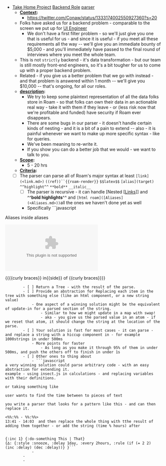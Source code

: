 - [Take Home Project](<Take Home Project.md>)  [Backend Role](<Backend Role.md>) [parser](<parser.md>)
    - **[Context](<Context.md>):**
        - https://twitter.com/Conaw/status/1333174002550927360?s=20
    - Folks have asked us for a backend problem - comparable to the screen we put up for [UI Engineer](<UI Engineer.md>)
        - We don't have a first filter problem - so we'll just give you one that is useful for us - and since it is useful - if you meet all these requirements all the way -- we'll give you an immediate bounty of $5,000 - and you'll immediately have passed to the final round of interviews where you meet the whole team.
    - This is not `strictly` backend - it's data transformation - but our team is still mostly front-end engineers, so it's a bit tougher for us to come up with a proper backend problem.
    - Related - if you give us a better problem that we go with instead - and that problem is answered within 1 month -- we'll give you $10,000 -- that's ongoing, for all our roles.
    - **[description](<description.md>):**
        - We try to keep some plaintext representation of all the data folks store in Roam - so that folks can own their data in an actionable real way - take it with them if they leave - or (less risk now that we're profitable and funded) have security if Roam ever disappears.
        - There are some bugs in our parser - it doesn't handle certain kinds of nesting - and it is a bit of a pain to extend -- also - it is painful whenever we want to make up more specific syntax - like for queries.
        - We've been meaning to re-write it.  
        - If you show you can do a better job that we would - we want to talk to you.
    - **[Scope](<Scope.md>):**
        - 5 - 20 hrs
    - **[Criteria](<Criteria.md>):**
    - [ ] The parser can parse all of Roam's major syntax at least `[link](<link.md>)` `((ref))``{{roam-render}}` `$$latex$$` `[alias](target)` `^^highlight^^` `**bold**` `__italic__`
        - [ ] The parser is recursive - it can handle [Nested [[Links](<Nested [[Links.md>)]] and ^^**bold highlights**^^ and `[html roam]([Aliases](<Aliases.md>))`all the ones we haven't done yet as well
        - Specifically ```javascript

Aliases inside aliases
>   
  [![img](image-as-alias.com)](www.roamreasearch.com)

{{{{curly braces}} in{{side}} of {{curly braces}}}}


```
        - [ ] Return a Tree - with the result of the parse.
        - [ ] Provide an abstraction for Replacing each item in the tree with something else (like an html component, or a new string value)
            - One aspect of a winning solution might be the equivalent of update-in for a parsed section of the string.
                - Similar to how we might update in a map with swap!
                - aka - you give us the parsed value in an atom - if we reset that atom, it should change the string at the location of the parse.
        - [ ] Your solution is fast for most cases - it can parse - and replace a string with a hiccup component in - for example 1000strings in under 500ms
            - More points for faster
                - As long as you make it through 95% of them in under 500ms, and push the others off to finish in under 1s
        - [ ] Other ones to thing about
            - ```javascript
a very winning solution could parse arbitrary code - with an easy abstraction for extending it.
example - using insect.js in calculations - and replacing variables with their definitions.

or taking something like

user wants to find the time between to pieces of text

you write a parser that looks for a pattern like this - and can then replace it.

<%%:%% - %%:%%>
13:41 - 14:03  and then replace the whole thing with tthe result of adding them together - or add the string (time % hours) after


{:inc 1} {:do-something This | That} 
{∆: {:style :snooze, :delay 1day, :every 2hours, :rule (if (= 2 2) (inc :delay) (dec :delay))} }```
            - 
        - 
        - 
